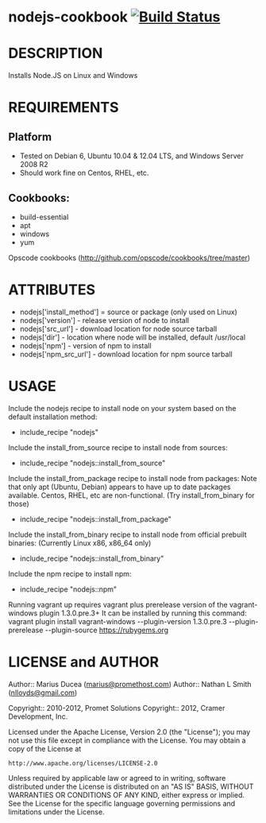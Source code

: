 # <a name="title"></a> nodejs-cookbook [![Build Status](https://secure.travis-ci.org/mdxp/nodejs-cookbook.png)](http://travis-ci.org/mdxp/nodejs-cookbook)

DESCRIPTION
===========

Installs Node.JS on Linux and Windows

REQUIREMENTS
============


## Platform

* Tested on Debian 6, Ubuntu 10.04 & 12.04 LTS, and Windows Server 2008 R2
* Should work fine on Centos, RHEL, etc.

## Cookbooks:

* build-essential
* apt
* windows
* yum

Opscode cookbooks (http://github.com/opscode/cookbooks/tree/master)

ATTRIBUTES
==========

* nodejs['install_method'] = source or package (only used on Linux)
* nodejs['version'] - release version of node to install
* nodejs['src_url'] - download location for node source tarball
* nodejs['dir'] - location where node will be installed, default /usr/local
* nodejs['npm'] - version of npm to install
* nodejs['npm_src_url'] - download location for npm source tarball

USAGE
=====

Include the nodejs recipe to install node on your system based on the default installation method:

*  include_recipe "nodejs"

Include the install_from_source recipe to install node from sources:

*  include_recipe "nodejs::install_from_source"

Include the install_from_package recipe to install node from packages:
Note that only apt (Ubuntu, Debian) appears to have up to date packages available.
Centos, RHEL, etc are non-functional. (Try install_from_binary for those)

*  include_recipe "nodejs::install_from_package"

Include the install_from_binary recipe to install node from official prebuilt binaries:
(Currently Linux x86, x86_64 only)

*  include_recipe "nodejs::install_from_binary"

Include the npm recipe to install npm:

*  include_recipe "nodejs::npm"

Running vagrant up requires vagrant plus prerelease version of the vagrant-windows plugin 1.3.0.pre.3+
It can be installed by running this command:
vagrant plugin install vagrant-windows --plugin-version 1.3.0.pre.3 --plugin-prerelease --plugin-source https://rubygems.org

LICENSE and AUTHOR
==================

Author:: Marius Ducea (marius@promethost.com)
Author:: Nathan L Smith (nlloyds@gmail.com)

Copyright:: 2010-2012, Promet Solutions
Copyright:: 2012, Cramer Development, Inc.

Licensed under the Apache License, Version 2.0 (the "License");
you may not use this file except in compliance with the License.
You may obtain a copy of the License at

    http://www.apache.org/licenses/LICENSE-2.0

Unless required by applicable law or agreed to in writing, software
distributed under the License is distributed on an "AS IS" BASIS,
WITHOUT WARRANTIES OR CONDITIONS OF ANY KIND, either express or implied.
See the License for the specific language governing permissions and
limitations under the License.
